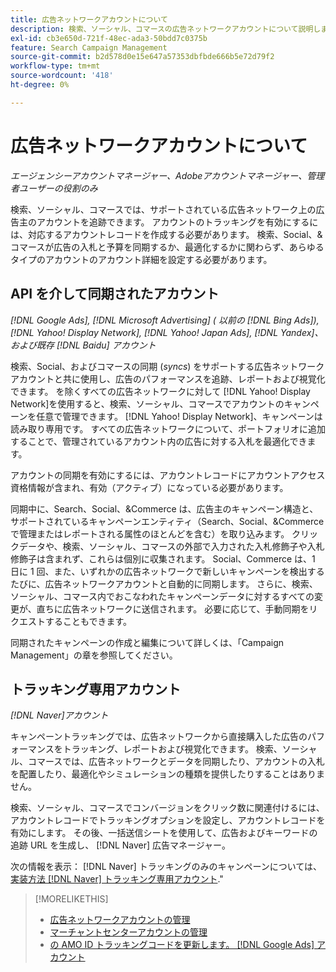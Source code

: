 ```yaml
---
title: 広告ネットワークアカウントについて
description: 検索、ソーシャル、コマースの広告ネットワークアカウントについて説明します。
exl-id: cb3e650d-721f-48ec-ada3-50bdd7c0375b
feature: Search Campaign Management
source-git-commit: b2d578d0e15e647a57353dbfbde666b5e72d79f2
workflow-type: tm+mt
source-wordcount: '418'
ht-degree: 0%

---
```


# 広告ネットワークアカウントについて

*エージェンシーアカウントマネージャー、Adobeアカウントマネージャー、管理者ユーザーの役割のみ*

検索、ソーシャル、コマースでは、サポートされている広告ネットワーク上の広告主のアカウントを追跡できます。 アカウントのトラッキングを有効にするには、対応するアカウントレコードを作成する必要があります。 検索、Social、&amp;コマースが広告の入札と予算を同期するか、最適化するかに関わらず、あらゆるタイプのアカウントのアカウント詳細を設定する必要があります。

## API を介して同期されたアカウント

*[!DNL Google Ads], [!DNL Microsoft Advertising] ( 以前の [!DNL Bing Ads]), [!DNL Yahoo! Display Network], [!DNL Yahoo! Japan Ads], [!DNL Yandex]、および既存 [!DNL Baidu] アカウント*

検索、Social、およびコマースの同期 (*syncs*) をサポートする広告ネットワークアカウントと共に使用し、広告のパフォーマンスを追跡、レポートおよび視覚化できます。 を除くすべての広告ネットワークに対して [!DNL Yahoo! Display Network]を使用すると、検索、ソーシャル、コマースでアカウントのキャンペーンを任意で管理できます。 [!DNL Yahoo! Display Network]、キャンペーンは読み取り専用です。 すべての広告ネットワークについて、ポートフォリオに追加することで、管理されているアカウント内の広告に対する入札を最適化できます。

アカウントの同期を有効にするには、アカウントレコードにアカウントアクセス資格情報が含まれ、有効（アクティブ）になっている必要があります。

同期中に、Search、Social、&amp;Commerce は、広告主のキャンペーン構造と、サポートされているキャンペーンエンティティ（Search、Social、&amp;Commerce で管理またはレポートされる属性のほとんどを含む）を取り込みます。 クリックデータや、検索、ソーシャル、コマースの外部で入力された入札修飾子や入札修飾子は含まれず、これらは個別に収集されます。 Social、Commerce は、1 日に 1 回、また、いずれかの広告ネットワークで新しいキャンペーンを検出するたびに、広告ネットワークアカウントと自動的に同期します。 さらに、検索、ソーシャル、コマース内でおこなわれたキャンペーンデータに対するすべての変更が、直ちに広告ネットワークに送信されます。 必要に応じて、手動同期をリクエストすることもできます。

同期されたキャンペーンの作成と編集について詳しくは、「Campaign Management」の章を参照してください。

## トラッキング専用アカウント

*[!DNL Naver]アカウント*

キャンペーントラッキングでは、広告ネットワークから直接購入した広告のパフォーマンスをトラッキング、レポートおよび視覚化できます。 検索、ソーシャル、コマースでは、広告ネットワークとデータを同期したり、アカウントの入札を配置したり、最適化やシミュレーションの種類を提供したりすることはありません。

検索、ソーシャル、コマースでコンバージョンをクリック数に関連付けるには、アカウントレコードでトラッキングオプションを設定し、アカウントレコードを有効にします。 その後、一括送信シートを使用して、広告およびキーワードの追跡 URL を生成し、 [!DNL Naver] 広告マネージャー。

次の情報を表示： [!DNL Naver] トラッキングのみのキャンペーンについては、[実装方法 [!DNL Naver] トラッキング専用アカウント](/help/search-social-commerce/campaign-management/naver-tracking-only-account-implement.md).&quot;

>[!MORELIKETHIS]
>
>* [広告ネットワークアカウントの管理](ad-network-account-manage.md)
>* [マーチャントセンターアカウントの管理](merchant-account-manage.md)
>* [の AMO ID トラッキングコードを更新します。 [!DNL Google Ads] アカウント](update-amo-id-google.md)
